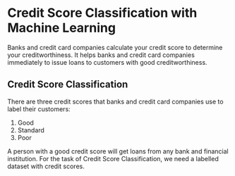 # Credit Score Classification with Machine Learning

Banks and credit card companies calculate your credit score to determine your creditworthiness. It helps banks and credit card companies immediately to issue loans to customers with good creditworthiness.

## Credit Score Classification

There are three credit scores that banks and credit card companies use to label their customers:

1. Good
2. Standard
3. Poor

A person with a good credit score will get loans from any bank and financial institution. For the task of Credit Score Classification, we need a labelled dataset with credit scores.
